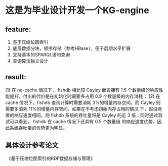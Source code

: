 # 这是为毕业设计开发一个KG-engine


## feature:
1. 基于压缩位图索引
2. 底层数据分块，顺序存储（参考HBase），便于后期水平扩展
3. 支持基本的SPARQL语句查询
4. 查询算法独立设计  
  
## result:

(1) 在 no-cache 情况下， fishdb 相比较 Cayley 而言拥有 1.5 个数量级的响应性
能提升，付出的代价是在初始化时需要多占用 0.9 个数量级的内存消耗；
(2) 在 cache 情况下，fishdb 查询计算时需要消耗 3%的增量内存空间，而 Cayley
则需要多消耗 11%的增量内存空间。如果在不考虑初始内存占用的情况
下，假设两者的响应速度相同，则 fishdb 系统的吞吐量将是 Cayley 的近 3
倍；同时通过测试可以看到， fishdb 在 cache 情况下还具有 0.5 个数量级
的响应速度优势，因此系统吞吐量的优势更为明显。

## 具体设计参考论文
  《基于压缩位图索引的RDF数据存储与管理》
